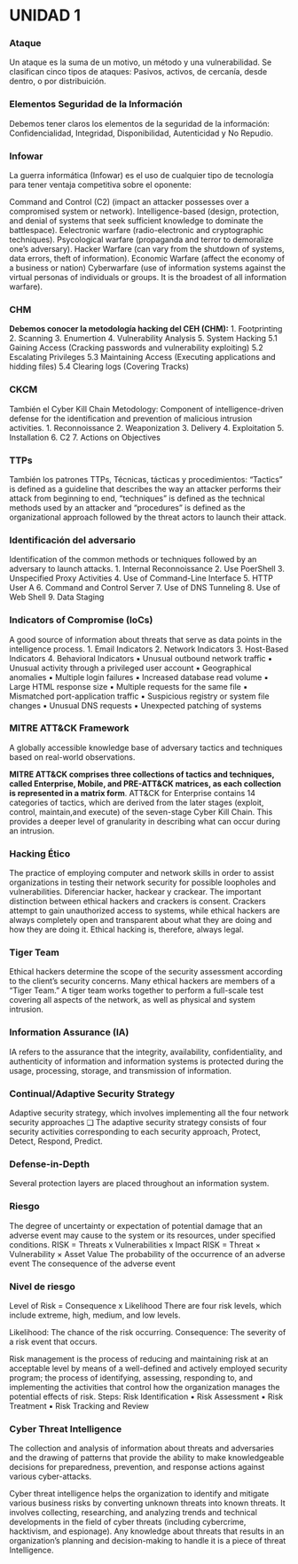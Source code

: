 <h1>UNIDAD 1</h1>

<h3>Ataque</h3>
<p>Un ataque es la suma de un motivo, un método y una vulnerabilidad.
Se clasifican cinco tipos de ataques:
Pasivos, activos, de cercanía, desde dentro, o por distribuición.</p>

<h3>Elementos Seguridad de la Información</h3>
<p>Debemos tener claros los elementos de la seguridad de la información:
Confidencialidad, Integridad, Disponibilidad, Autenticidad y No Repudio.</p> 

<h3>Infowar</h3>
<p>La guerra informática (Infowar) es el uso de cualquier tipo de tecnología para tener 
ventaja competitiva sobre el oponente:

Command and Control (C2) (impact an attacker possesses over a compromised system or network).
Intelligence-based (design, protection, and denial of systems that seek sufficient knowledge to 
dominate the battlespace).
Eelectronic warfare (radio-electronic and cryptographic techniques).
Psycological warfare (propaganda and terror to demoralize one’s adversary).
Hacker Warfare (can vary from the shutdown of systems, data errors, theft of information).
Economic Warfare (affect the economy of a business or nation)
Cyberwarfare (use of information systems against the virtual personas of individuals or groups. It is 
the broadest of all information warfare).</p>

<h3>CHM</h3>
<p><strong>Debemos conocer la metodología hacking del CEH (CHM):</strong>
1. Footprinting
2. Scanning
3. Enumertion
4. Vulnerability Analysis
5. System Hacking
  5.1 Gaining Access (Cracking passwords and vulnerability exploiting)
  5.2 Escalating Privileges
  5.3 Maintaining Access (Executing applications and hidding files)
  5.4 Clearing logs (Covering Tracks)</p>

<h3>CKCM</h3>
<p>También el Cyber Kill Chain Metodology:
Component of intelligence-driven defense for the identification and prevention of malicious 
intrusion activities.
1. Reconnoissance
2. Weaponization
3. Delivery
4. Exploitation
5. Installation
6. C2
7. Actions on Objectives</p>

<h3>TTPs</h3>
<p>También los patrones TTPs, Técnicas, tácticas y procedimientos:
“Tactics” is defined as a guideline that describes the way an attacker performs their attack 
from beginning to end, “techniques” is defined as the technical methods used by an attacker and 
“procedures” is defined as the organizational approach followed by the threat actors to launch 
their attack.</p>

<h3>Identificación del adversario</h3>
<p>Identification of the common methods or techniques followed by an adversary to launch attacks.
1. Internal Reconnoissance
2. Use PoerShell
3. Unspecified Proxy Activities
4. Use of Command-Line Interface
5. HTTP User A
6. Command and Control Server
7. Use of DNS Tunneling
8. Use of Web Shell
9. Data Staging</p>

<h3>Indicators of Compromise (IoCs)</h3>
<p>A good source of information about threats that serve as data points in the intelligence process.
1. Email Indicators
2. Network Indicators
3. Host-Based Indicators
4. Behavioral Indicators
 ▪ Unusual outbound network traffic 
 ▪ Unusual activity through a privileged user account 
 ▪ Geographical anomalies 
 ▪ Multiple login failures
 ▪ Increased database read volume 
 ▪ Large HTML response size 
 ▪ Multiple requests for the same file 
 ▪ Mismatched port-application traffic 
 ▪ Suspicious registry or system file changes 
 ▪ Unusual DNS requests 
 ▪ Unexpected patching of systems</p>

<h3>MITRE ATT&CK Framework</h3>
<p>A globally accessible knowledge base of adversary tactics and techniques based on real-world 
observations.</p>

<strong>MITRE ATT&CK comprises three collections of tactics and techniques, called Enterprise, Mobile, 
and PRE-ATT&CK matrices, as each collection is represented in a matrix form</strong>. ATT&CK for Enterprise contains 14 categories of tactics, which are derived from the later stages (exploit, control, maintain,and execute) of the seven-stage Cyber Kill Chain. This provides a deeper level of granularity in describing what can occur during an intrusion.</p>

<h3>Hacking Ético</h3>
<p>The practice of employing computer and network skills in order to assist organizations in testing their network security for possible loopholes and vulnerabilities. Diferenciar hacker, hackear y crackear.
The important distinction between ethical hackers and crackers is consent. Crackers attempt to gain 
unauthorized access to systems, while ethical hackers are always completely open and transparent about 
what they are doing and how they are doing it. Ethical hacking is, therefore, always legal.</p>

<h3>Tiger Team</h3>
<p>Ethical hackers determine the scope of the security assessment according to the client’s security 
concerns. Many ethical hackers are members of a “Tiger Team.” A tiger team works together to perform 
a full-scale test covering all aspects of the network, as well as physical and system intrusion.</p> 

<h3>Information Assurance (IA)</h3>
<p>IA refers to the assurance that the integrity, availability, confidentiality, and authenticity of 
information and information systems is protected during the usage, processing, storage, and transmission
of information.</p>

<h3>Continual/Adaptive Security Strategy</h3>
<p>Adaptive security strategy, which involves implementing all the four network security approaches
❑ The adaptive security strategy consists of four security activities corresponding to each security 
approach, Protect, Detect, Respond, Predict. </p>

<h3>Defense-in-Depth</h3>
Several protection layers are placed throughout an information system.

<h3>Riesgo</h3>
<p>The degree of uncertainty or expectation of potential damage that an adverse event may cause to the 
system or its resources, under specified conditions.
RISK = Threats x Vulnerabilities x Impact
RISK = Threat × Vulnerability × Asset Value
The probability of the occurrence of an adverse event 
The consequence of the adverse event</p>

<h3>Nivel de riesgo</h3>
<p>Level of Risk = Consequence x Likelihood
There are four risk levels, which include extreme, high, medium, and low levels.

Likelihood: The chance of the risk occurring.
Consequence: The severity of a risk event that occurs.

Risk management is the process of reducing and maintaining risk at an acceptable level by means of a well-defined and actively employed security program; the process of identifying, assessing, responding to, and implementing the activities that control how the organization manages the potential effects of risk. Steps:
Risk Identification ▪ Risk Assessment ▪ Risk Treatment ▪ Risk Tracking and Review

<h3>Cyber Threat Intelligence</h3>
<p>The collection and analysis of information about threats and adversaries and the drawing of patterns that provide the ability to make knowledgeable decisions for preparedness, prevention, and response actions against various cyber-attacks.

Cyber threat intelligence helps the organization to identify and mitigate various business risks by converting unknown threats into known threats. It involves collecting, researching, and analyzing trends and technical developments in the field of cyber threats (including cybercrime, hacktivism, and espionage). Any knowledge about threats that results in an organization’s planning and decision-making to handle it is a piece of threat Intelligence.



